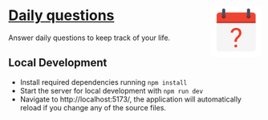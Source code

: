# <img src="public/daily-questions.svg" alt="Daily questions Logo" align="right" width="100">[Daily questions](https://daily-questions.up.railway.app/)

Answer daily questions to keep track of your life.

## Local Development

- Install required dependencies running `npm install`
- Start the server for local development with `npm run dev`
- Navigate to http://localhost:5173/, the application will automatically reload if you change any of the source files.
